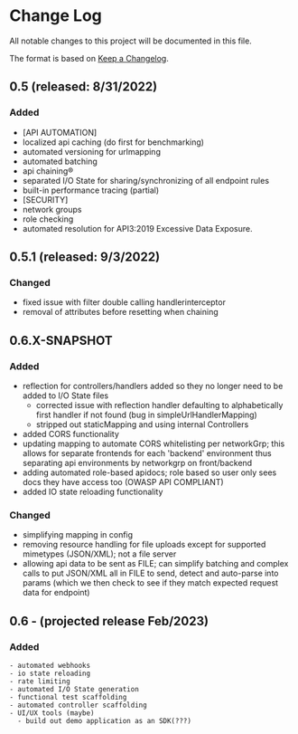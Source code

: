 # Change Log
All notable changes to this project will be documented in this file.

The format is based on [Keep a Changelog](http://keepachangelog.com/).


## 0.5 (released: 8/31/2022)

### Added
- [API AUTOMATION]
- localized api caching (do first for benchmarking)
- automated versioning for urlmapping
- automated batching
- api chaining®
- separated I/O State for sharing/synchronizing of all endpoint rules
- built-in performance tracing (partial)
- [SECURITY]
- network groups
- role checking
- automated resolution for API3:2019 Excessive Data Exposure.


## 0.5.1 (released: 9/3/2022)

### Changed
- fixed issue with filter double calling handlerinterceptor
- removal of attributes before resetting when chaining


## 0.6.X-SNAPSHOT

### Added
- reflection for controllers/handlers added so they no longer need to be added to I/O State files
  - corrected issue with reflection handler defaulting to alphabetically first handler if not found (bug in simpleUrlHandlerMapping)
  - stripped out staticMapping and using internal Controllers
- added CORS functionality
- updating mapping to automate CORS whitelisting per networkGrp; this allows for separate frontends for each 'backend' environment thus separating api environments by networkgrp on front/backend
- adding automated role-based apidocs; role based so user only sees docs they have access too (OWASP API COMPLIANT)
- added IO state reloading functionality

### Changed
- simplifying mapping in config
- removing resource handling for file uploads except for supported mimetypes (JSON/XML); not a file server
- allowing api data to be sent as FILE; can simplify batching and complex calls to put JSON/XML all in FILE to send, detect and auto-parse into params (which we then check to see if they match expected request data for endpoint)


 ## 0.6 - (projected release Feb/2023)
 
### Added
    - automated webhooks
    - io state reloading
    - rate limiting
    - automated I/O State generation
    - functional test scaffolding
    - automated controller scaffolding
    - UI/UX tools (maybe)
      - build out demo application as an SDK(???) 

